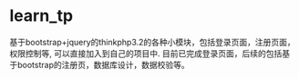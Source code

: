 # learn_tp

基于bootstrap+jquery的thinkphp3.2的各种小模块，包括登录页面，注册页面，权限控制等, 可以直接加入到自己的项目中.
目前已完成登录页面，后续的包括基于bootstrap的注册页，数据库设计，数据校验等。
